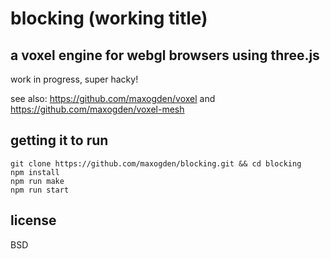 # blocking (working title)

## a voxel engine for webgl browsers using three.js

work in progress, super hacky!

see also: https://github.com/maxogden/voxel and https://github.com/maxogden/voxel-mesh

## getting it to run

```
git clone https://github.com/maxogden/blocking.git && cd blocking
npm install
npm run make
npm run start
```

## license

BSD